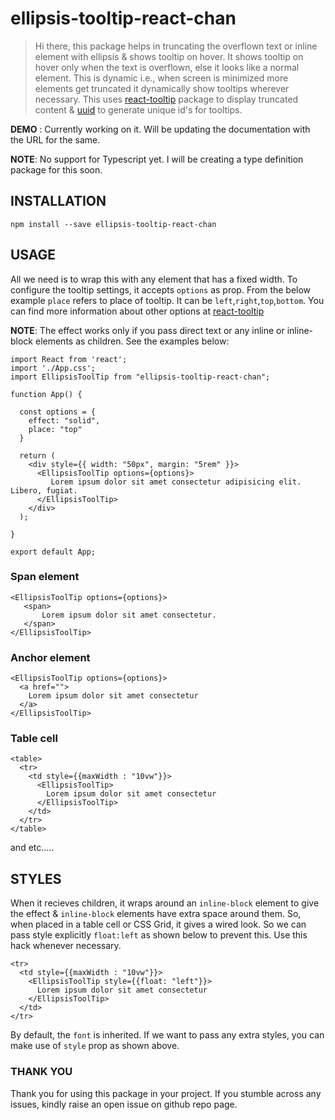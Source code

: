 # ellipsis-tooltip-react-chan

> Hi there, this package helps in truncating the overflown text or inline element with ellipsis & shows tooltip on hover. It shows tooltip on hover only when the text is overflown, else it looks like a normal element. This is dynamic i.e., when screen is minimized more elements get truncated it dynamically show tooltips wherever necessary.
 This uses [react-tooltip](https://www.npmjs.com/package/react-tooltip) package to display truncated content & [uuid](https://www.npmjs.com/package/uuid) to generate unique id's for tooltips.  

**DEMO** : Currently working on it. Will be updating the documentation with the URL for the same. 

**NOTE**: No support for Typescript yet. I will be creating a type definition package for this soon.

## INSTALLATION

```
npm install --save ellipsis-tooltip-react-chan
```

## USAGE

All we need is to wrap this with any element that has a fixed width. To configure the tooltip settings, it accepts ```options``` as prop. From the below example ```place``` refers to place of tooltip. It can be ```left```,```right```,```top```,```bottom```. You can find more information about other options at 
[react-tooltip](https://www.npmjs.com/package/react-tooltip)

**NOTE**: The effect works only if you pass direct text or any inline or inline-block elements as children. See the examples below:

```
import React from 'react';
import './App.css';
import EllipsisToolTip from "ellipsis-tooltip-react-chan";

function App() {

  const options = {
    effect: "solid",
    place: "top"
  }

  return (
    <div style={{ width: "50px", margin: "5rem" }}>
      <EllipsisToolTip options={options}>
         Lorem ipsum dolor sit amet consectetur adipisicing elit. Libero, fugiat.
      </EllipsisToolTip>
    </div>
  );

}

export default App;
```
### Span element

```
<EllipsisToolTip options={options}>
   <span>
       Lorem ipsum dolor sit amet consectetur.
   </span>
</EllipsisToolTip>
```
### Anchor element

```
<EllipsisToolTip options={options}>
  <a href="">
    Lorem ipsum dolor sit amet consectetur
  </a>
</EllipsisToolTip>
```

### Table cell

```
<table>
  <tr>
    <td style={{maxWidth : "10vw"}}>
      <EllipsisToolTip>
        Lorem ipsum dolor sit amet consectetur
      </EllipsisToolTip>
    </td>
  </tr>
</table>
```
and etc.....

## STYLES

When it recieves children, it wraps around an       ```inline-block``` element to give the effect & ```inline-block``` elements have extra space around them. So, when placed in a table cell or CSS Grid, it gives a wired look. So we can pass style explicitly ```float:left``` as shown below to prevent this. Use this hack whenever necessary.

```
<tr>
  <td style={{maxWidth : "10vw"}}>
    <EllipsisToolTip style={{float: "left"}}>
      Lorem ipsum dolor sit amet consectetur
    </EllipsisToolTip>
  </td>
</tr>
```

By default, the ```font``` is inherited. If we want to pass any extra styles, you can make use of ```style``` prop as shown above.

### THANK YOU

Thank you for using this package in your project. If you stumble across any issues, kindly raise an open issue on github repo page.

